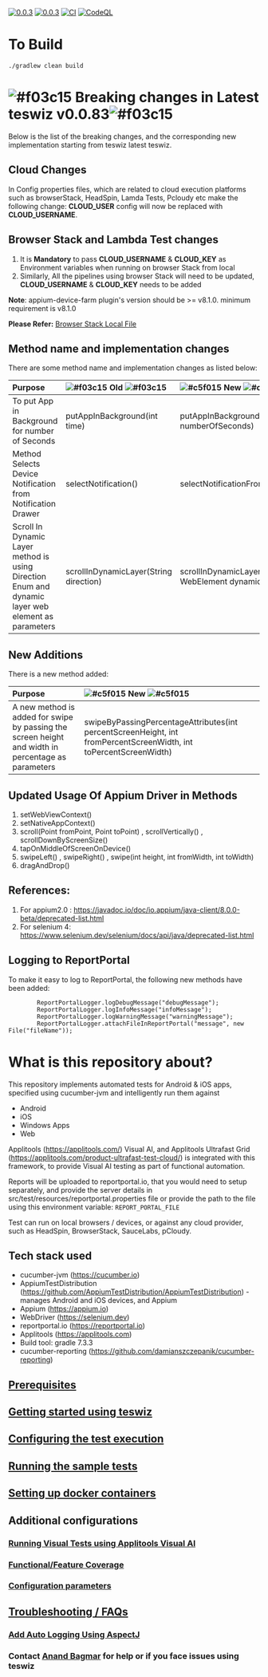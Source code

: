 [![0.0.3](https://jitpack.io/v/znsio/teswiz.svg)](https://jitpack.io/#znsio/teswiz)
[![0.0.3](https://jitci.com/gh/znsio/teswiz/svg)](https://jitci.com/gh/znsio/teswiz)
[![CI](https://github.com/znsio/teswiz/actions/workflows/CI.yml/badge.svg)](https://github.com/znsio/teswiz/actions/workflows/CI.yml)
[![CodeQL](https://github.com/znsio/teswiz/actions/workflows/codeql-analysis.yml/badge.svg)](https://github.com/znsio/teswiz/actions/workflows/codeql-analysis.yml)

# To Build

`./gradlew clean build`

# ![#f03c15](https://placehold.co/15x15/f03c15/f03c15.png) Breaking changes in Latest teswiz v0.0.83![#f03c15](https://placehold.co/15x15/f03c15/f03c15.png)

Below is the list of the breaking changes, and the corresponding new implementation starting from teswiz latest teswiz.

## Cloud Changes

In Config properties files, which are related to cloud execution platforms such as browserStack, HeadSpin, Lamda Tests,
Pcloudy etc make the following change:
**CLOUD_USER** config will now be replaced with **CLOUD_USERNAME**.

## Browser Stack and Lambda Test changes

1. It is **Mandatory** to pass **CLOUD_USERNAME** & **CLOUD_KEY** as Environment variables when running on browser Stack
   from local
2. Similarly, All the pipelines using browser Stack will need to be updated, **CLOUD_USERNAME** & **CLOUD_KEY** needs to
   be added

**Note**: appium-device-farm plugin's version should be >= v8.1.0. minimum requirement is v8.1.0

**Please Refer:**
[Browser Stack Local File](https://github.com/znsio/teswiz/blob/main/docs/BrowserStackLocal_README.md)

## Method name and implementation changes

There are some method name and implementation changes as listed below:

| Purpose                                                                                            | ![#f03c15](https://placehold.co/15x15/f03c15/f03c15.png) Old ![#f03c15](https://placehold.co/15x15/f03c15/f03c15.png) | ![#c5f015](https://placehold.co/15x15/c5f015/c5f015.png) New ![#c5f015](https://placehold.co/15x15/c5f015/c5f015.png) |
|:---------------------------------------------------------------------------------------------------|:----------------------------------------------------------------------------------------------------------------------|:----------------------------------------------------------------------------------------------------------------------|
| To put App in Background for number of Seconds                                                     | putAppInBackground(int time)                                                                                          | putAppInBackgroundFor(int numberOfSeconds)                                                                            |
| Method Selects Device Notification from Notification Drawer                                        | selectNotification()	                                                                                                 | selectNotificationFromNotificationDrawer()                                                                            |
| Scroll In Dynamic Layer method is using Direction Enum and dynamic layer web element as parameters | scrollInDynamicLayer(String direction)                                                                                | scrollInDynamicLayer(Direction direction, WebElement dynamicLayerElement)                                             |

## New Additions

There is a new method added:

| Purpose                                                                                            | ![#c5f015](https://placehold.co/15x15/c5f015/c5f015.png) New ![#c5f015](https://placehold.co/15x15/c5f015/c5f015.png) |
|:---------------------------------------------------------------------------------------------------|:----------------------------------------------------------------------------------------------------------------------|
| A new method is added for swipe by passing the screen height and width in percentage as parameters | swipeByPassingPercentageAttributes(int percentScreenHeight, int fromPercentScreenWidth, int toPercentScreenWidth)     |

## Updated Usage Of Appium Driver in Methods

1. setWebViewContext()
2. setNativeAppContext()
3. scroll(Point fromPoint, Point toPoint) , scrollVertically() , scrollDownByScreenSize()
4. tapOnMiddleOfScreenOnDevice()
5. swipeLeft() , swipeRight() , swipe(int height, int fromWidth, int toWidth)
6. dragAndDrop()

## References:

1. For appium2.0 : https://javadoc.io/doc/io.appium/java-client/8.0.0-beta/deprecated-list.html
2. For selenium 4: https://www.selenium.dev/selenium/docs/api/java/deprecated-list.html

## Logging to ReportPortal

To make it easy to log to ReportPortal, the following new methods have been added:

```
        ReportPortalLogger.logDebugMessage("debugMessage");
        ReportPortalLogger.logInfoMessage("infoMessage");
        ReportPortalLogger.logWarningMessage("warningMessage");
        ReportPortalLogger.attachFileInReportPortal("message", new File("fileName"));
```

[//]: # (```mermaid)

[//]: # (flowchart TD)

[//]: # (  id1[allDrivers.createDriverFor&#40;...&#41;]--has changed to---id2&#40;[Drivers.createDriverFor&#40;...&#41;]&#41;)

[//]: # (  style id1 fill:#f9f)

[//]: # (  style id2 fill:#bbf)

[//]: # (```)

[//]: # ()

[//]: # (```mermaid)

[//]: # (flowchart LR)

[//]: # (  [Runner.platform]--is now changed to---id2&#40;Runner.getPlatform&#40;&#41;&#41;;)

[//]: # (  style id1 fill:#f9f)

[//]: # (  style id2 fill:#bbf)

[//]: # (```)

[//]: # (```mermaid)

[//]: # (flowchart LR;)

[//]: # (  [Runner.platform] -->|is now changed to| [Runner.getPlatform&#40;&#41;])

[//]: # (  style id1 fill:#f9f)

[//]: # (  style id2 fill:#bbf)

[//]: # (```)

# What is this repository about?

This repository implements automated tests for Android & iOS apps, specified using cucumber-jvm and intelligently run
them against

* Android
* iOS
* Windows Apps
* Web

Applitools (https://applitools.com/) Visual AI, and Applitools Ultrafast
Grid (https://applitools.com/product-ultrafast-test-cloud/) is integrated with this framework, to provide
Visual AI testing as part of functional automation.

Reports will be uploaded to reportportal.io, that you would need to setup separately, and provide the server details in
src/test/resources/reportportal.properties file or provide the path to the file using this environment
variable: `REPORT_PORTAL_FILE`

Test can run on local browsers / devices, or against any cloud provider, such as HeadSpin, BrowserStack, SauceLabs,
pCloudy.

## Tech stack used

* cucumber-jvm (https://cucumber.io)
* AppiumTestDistribution (https://github.com/AppiumTestDistribution/AppiumTestDistribution) -manages Android and iOS
  devices, and Appium
* Appium (https://appium.io)
* WebDriver (https://selenium.dev)
* reportportal.io (https://reportportal.io)
* Applitools (https://applitools.com)
* Build tool: gradle 7.3.3
* cucumber-reporting (https://github.com/damianszczepanik/cucumber-reporting)

## [Prerequisites](docs/Prerequisites-README.md)

## [Getting started using teswiz](docs/GettingStartedUsingTeswiz-README.md)

## [Configuring the test execution](docs/ConfiguringTestExecution-README.md)

## [Running the sample tests](docs/SampleTests-README.md)

## [Setting up docker containers](docs/dockerSetup-README.md)

## Additional configurations

### [Running Visual Tests using Applitools Visual AI](docs/RunningVisualTests-README.md)

### [Functional/Feature Coverage](docs/FeatureCoverage-README.md)

### [Configuration parameters](docs/ConfigurationParameters-README.md)

## [Troubleshooting / FAQs](docs/FAQs-README.md)

### [Add Auto Logging Using AspectJ](docs/AspectJLogging-README.md)

### Contact [Anand Bagmar](https://twitter.com/BagmarAnand) for help or if you face issues using teswiz